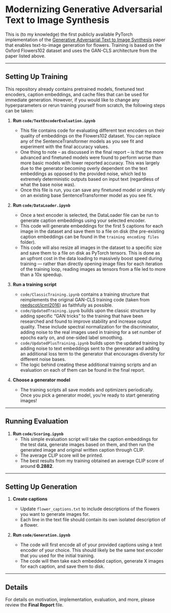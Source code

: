 # Modernizing Generative Adversarial Text to Image Synthesis

This is (to my knowledge) the first publicly available PyTorch implementation of the [Generative Adversarial Text to Image Synthesis](https://arxiv.org/abs/1605.05396) paper that enables text-to-image generation for flowers. Training is based on the Oxford Flowers102 dataset and uses the GAN-CLS architecture from the paper listed above.

---

## Setting Up Training

This repository already contains pretrained models, finetuned text encoders, caption embeddings, and cache files that can be used for immediate generation. However, if you would like to change any hyperparameters or rerun training yourself from scratch, the following steps can be taken:

1. **Run `code/TextEncoderEvaluation.ipynb`**
    - This file contains code for evaluating different text encoders on their quality of embeddings on the Flowers102 dataset. You can replace any of the SentenceTransformer models as you see fit and experiment with the final accuracy values.
    - One thing to note – as discussed in the final report – is that the more advanced and finetuned models were found to perform worse than more basic models with lower reported accuracy. This was largely due to the generator becoming overly dependent on the text embeddings as opposed to the provided noise, which led to extremely deterministic outputs based on input text (regardless of what the base noise was).
    - Once this file is run, you can save any finetuned model or simply rely on an existing base SentenceTransformer model as you see fit.

2. **Run `code/DataLoader.ipynb`**
    - Once a text encoder is selected, the DataLoader file can be run to generate caption embeddings using your selected encoder.
    - This code will generate embeddings for the first 5 captions for each image in the dataset and save them to a file on disk (the pre-existing caption embeddings can be found in the `training encoding files` folder).
    - This code will also resize all images in the dataset to a specific size and save them to a file on disk as PyTorch tensors. This is done as an upfront cost in the data loading to massively boost speed during training — rather than directly opening image files for each iteration of the training loop, reading images as tensors from a file led to more than a 10x speedup.

3. **Run a training script**
    - `code/ClassicTraining.ipynb` contains a training structure that reimplements the original GAN-CLS training code (taken from [reedscot/icml2016](https://github.com/reedscot/icml2016/blob/db3f0c6d7c9ef3ef138cb15bf36592c7e19eb9a0/main_cls.lua)) as faithfully as possible.
    - `code/UpdatedTraining.ipynb` builds upon the classic structure by adding specific “GAN tricks” to the training that have been researched and found to improve stability and increase output quality. These include spectral normalization for the discriminator, adding noise to the real images used in training for a set number of epochs early on, and one-sided label smoothing.
    - `code/UpdatedPlusTraining.ipynb` builds upon the updated training by adding noise to text embeddings sent to the generator and adding an additional loss term to the generator that encourages diversity for different noise bases.
    - The logic behind creating these additional training scripts and an evaluation on each of them can be found in the final report.

4. **Choose a generator model**
    - The training scripts all save models and optimizers periodically. Once you pick a generator model, you’re ready to start generating images!

---

## Running Evaluation

1. **Run `code/Scoring.ipynb`**
    - This simple evaluation script will take the caption embeddings for the test data, generate images based on them, and then run the generated image and original written caption through CLIP.
    - The average CLIP score will be printed.
    - The best results from my training obtained an average CLIP score of around **0.2882**.

---

## Setting Up Generation

1. **Create captions**
    - Update `flower_captions.txt` to include descriptions of the flowers you want to generate images for.
    - Each line in the text file should contain its own isolated description of a flower.

2. **Run `code/Generation.ipynb`**
    - The code will first encode all of your provided captions using a text encoder of your choice. This should likely be the same text encoder that you used for the initial training.
    - The code will then take each embedded caption, generate X images for each caption, and save them to disk.

---

## Details

For details on motivation, implementation, evaluation, and more, please review the **Final Report** file.
